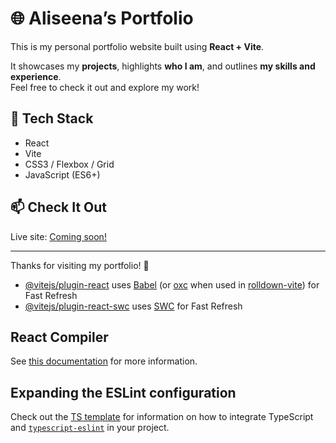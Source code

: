 # 🌐 Aliseena’s Portfolio

This is my personal portfolio website built using **React + Vite**.

It showcases my **projects**, highlights **who I am**, and outlines **my skills and experience**.  
Feel free to check it out and explore my work!

## 🚀 Tech Stack
- React
- Vite
- CSS3 / Flexbox / Grid
- JavaScript (ES6+)

## 📫 Check It Out
Live site: [Coming soon!](#)

---

Thanks for visiting my portfolio! 👋


- [@vitejs/plugin-react](https://github.com/vitejs/vite-plugin-react/blob/main/packages/plugin-react) uses [Babel](https://babeljs.io/) (or [oxc](https://oxc.rs) when used in [rolldown-vite](https://vite.dev/guide/rolldown)) for Fast Refresh
- [@vitejs/plugin-react-swc](https://github.com/vitejs/vite-plugin-react/blob/main/packages/plugin-react-swc) uses [SWC](https://swc.rs/) for Fast Refresh

## React Compiler

See [this documentation](https://react.dev/learn/react-compiler) for more information.


## Expanding the ESLint configuration

Check out the [TS template](https://github.com/vitejs/vite/tree/main/packages/create-vite/template-react-ts) for information on how to integrate TypeScript and [`typescript-eslint`](https://typescript-eslint.io) in your project.
